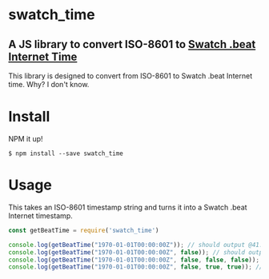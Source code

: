 # swatch_time
## A JS library to convert ISO-8601 to [Swatch .beat Internet Time](https://en.wikipedia.org/wiki/Swatch_Internet_Time)
This library is designed to convert from ISO-8601 to Swatch .beat Internet time. Why? I don't know.
# Install
NPM it up!
```
$ npm install --save swatch_time
```
# Usage
This takes an ISO-8601 timestamp string and turns it into a Swatch .beat Internet timestamp.
```js
const getBeatTime = require('swatch_time')

console.log(getBeatTime("1970-01-01T00:00:00Z")); // should output @41.67
console.log(getBeatTime("1970-01-01T00:00:00Z", false)); // should output 41.67
console.log(getBeatTime("1970-01-01T00:00:00Z", false, false, false)); // should output 41
console.log(getBeatTime("1970-01-01T00:00:00Z", false, true, true)); // should output 1970-01-01@41.67
```